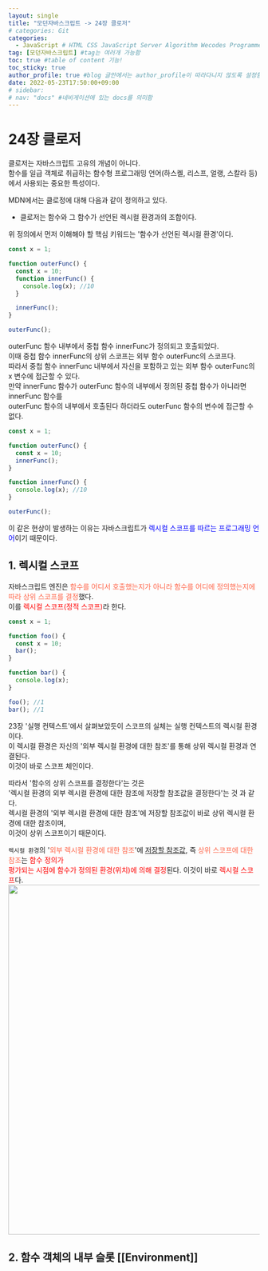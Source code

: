 ```yaml
---
layout: single
title: "모던자바스크립트 -> 24장 클로저"  
# categories: Git
categories:
  - JavaScript # HTML CSS JavaScript Server Algorithm Wecodes Programmers CS Github Blog
tag: [모던자바스크립트] #tag는 여러개 가능함
toc: true #table of content 기능!
toc_sticky: true
author_profile: true #blog 글안에서는 author_profile이 따라다니지 않도록 설정함
date: 2022-05-23T17:50:00+09:00
# sidebar:
# nav: "docs" #네비게이션에 있는 docs를 의미함
---
```

# 24장 클로저
클로저는 자바스크립트 고유의 개념이 아니다.  
함수를 일급 객체로 취급하는 함수형 프로그래밍 언어(하스켈, 리스프, 얼랭, 스칼라 등)에서 사용되는 중요한 특성이다.  

MDN에서는 클로정에 대해 다음과 같이 정의하고 있다.  
- 클로저는 함수와 그 함수가 선언된 렉시컬 환경과의 조합이다.  

위 정의에서 먼저 이해해야 할 핵심 키워드는 '함수가 선언된 렉시컬 환경'이다.  

```js
const x = 1;

function outerFunc() {
  const x = 10;
  function innerFunc() {
    console.log(x); //10
  }

  innerFunc();
}

outerFunc();
```

outerFunc 함수 내부에서 중첩 함수 innerFunc가 정의되고 호출되었다.  
이때 중첩 함수 innerFunc의 상위 스코프는 외부 함수 outerFunc의 스코프다.  
따라서 중첩 함수 innerFunc 내부에서 자신을 포함하고 있는 외부 함수 outerFunc의 x 변수에 접근할 수 있다.  
만약 innerFunc 함수가 outerFunc 함수의 내부에서 정의된 중첩 함수가 아니라면 innerFunc 함수를  
outerFunc 함수의 내부에서 호출된다 하더라도 outerFunc 함수의 변수에 접근할 수 없다.  

```js
const x = 1;

function outerFunc() {
  const x = 10;
  innerFunc();
}

function innerFunc() {
  console.log(x); //10
}

outerFunc();
```

이 같은 현상이 발생하는 이유는 자바스크립트가 <span style="color:blue">렉시컬 스코프를 따르는 프로그래밍 언어</span>이기 때문이다.  

## 1. 렉시컬 스코프
자바스크립트 엔진은 <span style="color:tomato">함수를 어디서 호출했는지가 아니라 함수를 어디에 정의했는지에 따라 상위 스코프를 결정</span>했다.  
이를 <span style="color:red">렉시컬 스코프(정적 스코프)</span>라 한다.  

```js
const x = 1;

function foo() {
  const x = 10;
  bar();
}

function bar() {
  console.log(x);
}

foo(); //1
bar(); //1
```

23장 '실행 컨텍스트'에서 살펴보았듯이 스코프의 실체는 실행 컨텍스트의 렉시컬 환경이다.  
이 렉시컬 환경은 자신의 '외부 렉시컬 환경에 대한 참조'를 통해 상위 렉시컬 환경과 연결된다.  
이것이 바로 스코프 체인이다.  

따라서 '함수의 상위 스코프를 결정한다'는 것은  
'렉시컬 환경의 외부 렉시컬 환경에 대한 참조에 저장할 참조값을 결정한다'는 것 과 같다.  
렉시컬 환경의 '외부 렉시컬 환경에 대한 참조'에 저장할 참조값이 바로 상위 렉시컬 환경에 대한 참조이며,  
이것이 상위 스코프이기 때문이다.  

`렉시컬 환경`의 '<span style="color:tomato">외부 렉시컬 환경에 대한 참조</span>'에 <u>저장할 참조값</u>, 즉 <span style="color:tomato">상위 스코프에 대한 참조</span>는 <span style="color:red">함수 정의가  
평가되는 시점에 함수가 정의된 환경(위치)에 의해 결정</span>된다. 이것이 바로 <span style="color:red">렉시컬 스코프</span>다.  
<img src="https://user-images.githubusercontent.com/87808288/169794917-e9115c10-4094-43cd-bf60-5dc6ae6e9297.png" width="700">  

## 2. 함수 객체의 내부 슬롯 [[Environment]]



<!-- 메소드 위에 변수 선언, 메소드 안에 메소드, 메소드 끝나고 리턴 -->

<!-- ### 2. Link 넣기

```

유형 1: (설명어를 입력) : [gunhee's coding blog](https://gunhee-jeong.github.io/)
유형 2: (URL 자동연결) : <https://gunhee-jeong.github.io/>
유형 3: (동일 파일 내 '문단으로 이동') : [1. Header로 이동](###-1-header)

```

유형 1: (설명어를 입력) : [gunhee's coding blog](https://gunhee-jeong.github.io/)
유형 2: (URL 자동연결) : <https://gunhee-jeong.github.io/>
유형 3: (동일 파일 내 '문단으로 이동') : [1. Header로 이동](#1-header)
유형 3의 방법

1. 특수문자를 제거
2. 스페이스는 -로 바꾸고
3. 대문자는 소문자로!
   그래서 ### 1. Header -> #1-header

## Link: [google][https://www.google.com/]

### 3. 수평선

```

---

```

---

### 4. 라인 바꾸기

```

스페이스바를 2번 눌러주면 다음칸으로
이동할 수 있어요!

```

---

스페이스바를 2번 눌러주면
다음칸으로 이동할 수 있어요!

### 5. list 만들기

```

1. 1번
2. 2번
3. 3번

- 순서없는 list
  - 순서없는 list
    - 순서없는 list

```

1. 1번
2. 2번
3. 3번

- 순서없는 list
  - 순서없는 list
    - 순서없는 list

---

### 6. font 관련

```

**진하게** -> 볼드
_기울여서_ -> 이탤릭체
~~취소선~~ -> 취소선

<ul>밑줄넣기</ul> -> 밑줄
<span style="color:red">빨간 글씨</span> -> 글자색
이것이 `인라인` 입니다 -> 인라인 코드
```

**진하게** -> 볼드
_기울여서_ -> 이탤릭체
~~취소선~~ -> 취소선
<u>밑줄넣기</u> -> 밑줄
<span style="color:red">빨간 글씨</span>
이것이 `인라인` 입니다 -> 인라인 코드

---

### 7. 인용구문

```
> coding
>
> > JavaScript
> >
> > > 내가 프짱!
```

> coding
>
> > JavaScript
> >
> > > 내가 프짱!

---

### 8. 이미지 삽입

```
유형1: ('사이즈를 조절' -> HTML 태그 사용) : <img src="https://gunhee-jeong.github.io/assets/images/blogLogo.png" width="300" height="200">
유형2: (이미지 삽입 후 -> 링크 걸기)
[![이미지](https://gunhee-jeong.github.io/assets/images/blogLogo/blogLogo.png)](https://gunhee-jeong.github.io/)
```

유형1: ('사이즈를 조절' -> HTML 태그 사용) : <img src="https://gunhee-jeong.github.io/assets/images/blogLogo.png" width="300" height="200">
유형2: (이미지 삽입 후 -> 링크 걸기)
[![이미지](https://gunhee-jeong.github.io/assets/images/blogLogo.png)](https://gunhee-jeong.github.io/)

### 9. 표 만들기

```
||국어|영어|
| :--- | ---: | :--: |
|건희 | 100점 | 100점
|철수 | 100점 | 100점
```

|      |  국어 | 영어  |
| :--- | ----: | :---: |
| 건희 | 100점 | 100점 |
| 철수 | 100점 | 100점 |

> - header를 넣고 싶은 경우 ---을 사용하고 :을 이용하여 정렬에 사용함!

### 10. 토글 만들기

```
<details>
<summary>여기를 누르세요</summary>
<div markdown="1">
숨겨진 내용
</div>
</details>
```

<details>
<summary>여기를 누르세요</summary>
<div markdown="1">
숨겨진 내용
</div>
</details> -->
